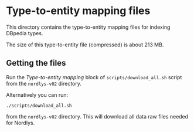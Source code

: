 # Type-to-entity mapping files

This directory contains the type-to-entity mapping files for indexing DBpedia types.

The size of this type-to-entity file (compressed) is about 213 MB.


## Getting the files

Run the *Type-to-entity mapping* block of ```scripts/download_all.sh``` script from the `nordlys-v02` directory.

Alternatively you can run:

```
./scripts/download_all.sh
```

from the `nordlys-v02` directory. This will download all data raw files needed for Nordlys.
